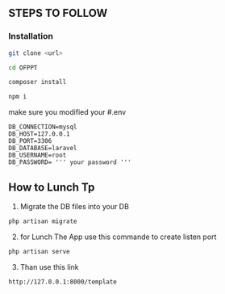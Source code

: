 ## STEPS TO FOLLOW

### Installation
```bash
git clone <url> 
```
```bash
cd OFPPT
```

```bash
composer install
```
```bash
npm i
```
make sure you modified your #.env 
```
DB_CONNECTION=mysql
DB_HOST=127.0.0.1
DB_PORT=3306
DB_DATABASE=laravel
DB_USERNAME=root
DB_PASSWORD= ''' your password '''
```

## How to Lunch Tp

1. Migrate the DB files into your DB
```bash
php artisan migrate
```

2. for Lunch The App use this commande to create listen port

```bash
php artisan serve
```

3. Than use this link 

```
http://127.0.0.1:8000/template
```




